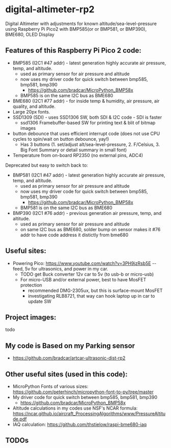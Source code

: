 # digital-altimeter-rp2
Digital Altimeter with adjustments for known altitude/sea-level-pressure using Raspberry Pi Pico2 with BMP585(or or BMP581, or BMP390), BME680, OLED Display

## Features of this Raspberry Pi Pico 2 code:
* BMP585 (I2C1 #47 addr) - latest generation highly accurate air pressure, temp, and altitude.
  * used as primary sensor for air pressure and altitude
  * now uses my driver code for quick switch between bmp585, bmp581, bmp390
    * https://github.com/bradcar/MicroPython_BMP58x
  * BMP585 is on the same I2C bus as BME680
* BME680 (I2C1 #77 addr) - for inside temp & humidity, air pressure, air quality, and altitude.
* Large 20px fonts.
* SSD1309 (SDI) - uses SSD1306 SW, both SDI & I2C code - SDI is faster
  * ssd1306 Framebuffer-based SW for printing text & blit of bitmap images
* button debounce that uses efficient interrupt code (does not use CPU cycles to spin/wait on button debounce, yay!)
  * Has 3 buttons (1. set/adjust alt/sea-level-pressure, 2. F/Celsius, 3. Big Font Summary or detail summary in small font)
* Temperature from on-board RP2350 (no external pins, ADC4)

Deprecated but easy to switch back to:
* BMP581 (I2C1 #47 addr) - latest generation highly accurate air pressure, temp, and altitude.
  * used as primary sensor for air pressure and altitude
  * now uses my driver code for quick switch between bmp585, bmp581, bmp390
    * https://github.com/bradcar/MicroPython_BMP58x
  * BMP581 is on the same I2C bus as BME680
* BMP390 (I2C1 #76 addr) - previous generation air pressure, temp, and altitude.
  * used as primary sensor for air pressure and altitude
  * on same I2C bus as BME680, solder bump on sensor makes it #76 addr to have code address it distictly from bme680

## Useful sites:
* Powering Pico: https://www.youtube.com/watch?v=3PH9jzRsb5E -- feed, 5v for ultrasonics, and power in my car.
  * TODO get Buck converter 12v car to 5v (to usb-b or micro-usb)
  * For micro-USB and/or external power, best to have MosFET protection
    * recommended DMG-2305ux, but this is surface-mount MosFET
    * investigating RLB8721, that way can hook laptop up in car to update SW

## Project images:
todo
 
## My code is Based on my Parking sensor
* https://github.com/bradcar/artcar-ultrasonic-dist-rp2

## Other useful sites (used in this code):
* MicroPython Fonts of various sizes:  https://github.com/peterhinch/micropython-font-to-py/tree/master
* My driver code for quick switch between bmp585, bmp581, bmp390
    * https://github.com/bradcar/MicroPython_BMP58x
* Altitude calculations in my codes use NSF's NCAR formula: https://ncar.github.io/aircraft_ProcessingAlgorithms/www/PressureAltitude.pdf
* IAQ calculation: https://github.com/thstielow/raspi-bme680-iaq

 
## TODOs
